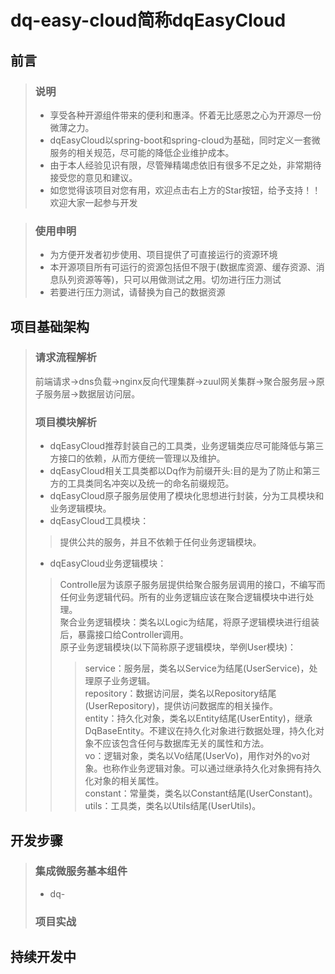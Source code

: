 # dq-easy-cloud简称dqEasyCloud
## 前言
> ### 说明
> * 享受各种开源组件带来的便利和惠泽。怀着无比感恩之心为开源尽一份微薄之力。<br/>
> * dqEasyCloud以spring-boot和spring-cloud为基础，同时定义一套微服务的相关规范，尽可能的降低企业维护成本。<br/>
> * 由于本人经验见识有限，尽管殚精竭虑依旧有很多不足之处，非常期待接受您的意见和建议。<br/>
> * 如您觉得该项目对您有用，欢迎点击右上方的Star按钮，给予支持！！欢迎大家一起参与开发<br/>

> ### 使用申明
> * 为方便开发者初步使用、项目提供了可直接运行的资源环境<br/>
> * 本开源项目所有可运行的资源包括但不限于(数据库资源、缓存资源、消息队列资源等等)，只可以用做测试之用。切勿进行压力测试<br/>
> * 若要进行压力测试，请替换为自己的数据资源<br/>

## 项目基础架构
> ### 请求流程解析
> 前端请求->dns负载->nginx反向代理集群->zuul网关集群->聚合服务层->原子服务层->数据层访问层。<br/>
> ### 项目模块解析
> * dqEasyCloud推荐封装自己的工具类，业务逻辑类应尽可能降低与第三方接口的依赖，从而方便统一管理以及维护。<br/>
> * dqEasyCloud相关工具类都以Dq作为前缀开头:目的是为了防止和第三方的工具类同名冲突以及统一的命名前缀规范。<br/>
> * dqEasyCloud原子服务层使用了模块化思想进行封装，分为工具模块和业务逻辑模块。
> * dqEasyCloud工具模块：
>> 提供公共的服务，并且不依赖于任何业务逻辑模块。<br/>
> * dqEasyCloud业务逻辑模块：
>> Controlle层为该原子服务层提供给聚合服务层调用的接口，不编写而任何业务逻辑代码。所有的业务逻辑应该在聚合逻辑模块中进行处理。<br/>
>> 聚合业务逻辑模块：类名以Logic为结尾，将原子逻辑模块进行组装后，暴露接口给Controller调用。<br/>
>> 原子业务逻辑模块(以下简称原子逻辑模块，举例User模块)：<br/>
>>> service：服务层，类名以Service为结尾(UserService)，处理原子业务逻辑。<br/>
>>> repository：数据访问层，类名以Repository结尾(UserRepository)，提供访问数据库的相关操作。<br/>
>>> entity：持久化对象，类名以Entity结尾(UserEntity)，继承DqBaseEntity。不建议在持久化对象进行数据处理，持久化对象不应该包含任何与数据库无关的属性和方法。<br/>
>>> vo：逻辑对象，类名以Vo结尾(UserVo)，用作对外的vo对象。也称作业务逻辑对象。可以通过继承持久化对象拥有持久化对象的相关属性。<br/>
>>> constant：常量类，类名以Constant结尾(UserConstant)。<br/>
>>> utils：工具类，类名以Utils结尾(UserUtils)。<br/>



## 开发步骤
> ### 集成微服务基本组件
> * dq-
> ### 项目实战
## 持续开发中
